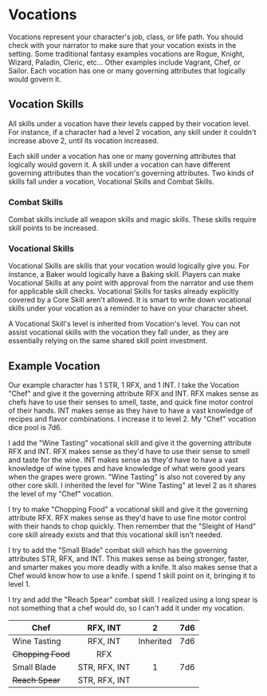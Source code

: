 # Vocations

Vocations represent your character's job, class, or life path. You should check with your narrator to make sure that your vocation exists in the setting. Some traditional fantasy examples vocations are Rogue, Knight, Wizard, Paladin, Cleric, etc... Other examples include Vagrant, Chef, or Sailor. Each vocation has one or many governing attributes that logically would govern it.

## Vocation Skills

All skills under a vocation have their levels capped by their vocation level. For instance, if a character had a level 2 vocation, any skill under it couldn't increase above 2, until its vocation increased.

Each skill under a vocation has one or many governing attributes that logically would govern it. A skill under a vocation can have different governing attributes than the vocation's governing attributes. Two kinds of skills fall under a vocation, Vocational Skills and Combat Skills.

### Combat Skills

Combat skills include all weapon skills and magic skills. These skills require skill points to be increased.

### Vocational Skills

Vocational Skills are skills that your vocation would logically give you. For instance, a Baker would logically have a Baking skill. Players can make Vocational Skills at any point with approval from the narrator and use them for applicable skill checks. Vocational Skills for tasks already explicitly covered by a Core Skill aren't allowed. It is smart to write down vocational skills under your vocation as a reminder to have on your character sheet.

A Vocational Skill's level is inherited from Vocation's level. You can not assist vocational skills with the vocation they fall under, as they are essentially relying on the same shared skill point investment.

## Example Vocation

Our example character has 1 STR, 1 RFX, and 1 INT. I take the Vocation "Chef" and give it the governing attribute RFX and INT. RFX makes sense as chefs have to use their senses to smell, taste, and quick fine motor control of their hands. INT makes sense as they have to have a vast knowledge of recipes and flavor combinations. I increase it to level 2. My "Chef" vocation dice pool is 7d6.

I add the "Wine Tasting" vocational skill and give it the governing attribute RFX and INT. RFX makes sense as they'd have to use their sense to smell and taste for the wine. INT makes sense as they'd have to have a vast knowledge of wine types and have knowledge of what were good years when the grapes were grown. "Wine Tasting" is also not covered by any other core skill. I inherited the level for "Wine Tasting" at level 2 as it shares the level of my "Chef" vocation.

I try to make "Chopping Food" a vocational skill and give it the governing attribute RFX. RFX makes sense as they'd have to use fine motor control with their hands to chop quickly. Then remember that the "Sleight of Hand" core skill already exists and that this vocational skill isn't needed.

I try to add the "Small Blade" combat skill which has the governing attributes STR, RFX, and INT. This makes sense as being stronger, faster, and smarter makes you more deadly with a knife. It also makes sense that a Chef would know how to use a knife. I spend 1 skill point on it, bringing it to level 1.

I try and add the "Reach Spear" combat skill. I realized using a long spear is not something that a chef would do, so I can't add it under my vocation.

| Chef              |   RFX, INT    |     2     |  7d6  |
| ----------------- | :-----------: | :-------: | :---: |
| Wine Tasting      |   RFX, INT    | Inherited |  7d6  |
| ~~Chopping Food~~ |      RFX      |           |       |
| Small Blade       | STR, RFX, INT |     1     |  7d6  |
| ~~Reach Spear~~   | STR, RFX, INT |           |       |
